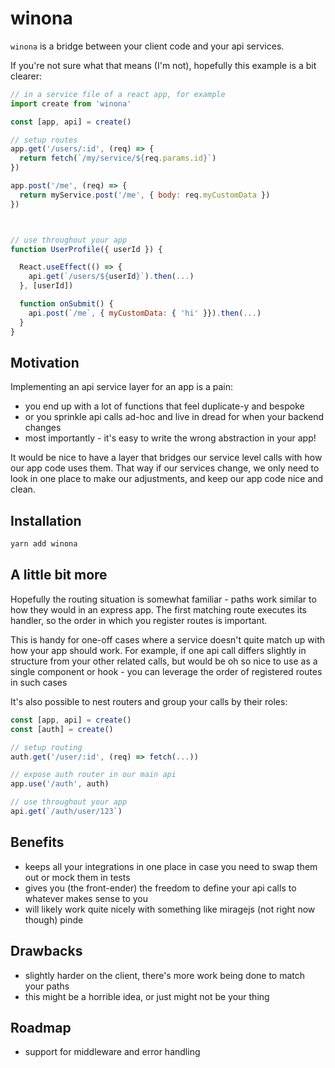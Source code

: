 # winona

`winona` is a bridge between your client code and your api services.

If you're not sure what that means (I'm not), hopefully this example is a bit clearer:

```javascript
// in a service file of a react app, for example
import create from 'winona'

const [app, api] = create()

// setup routes
app.get('/users/:id', (req) => {
  return fetch(`/my/service/${req.params.id}`)
})

app.post('/me', (req) => {
  return myService.post('/me', { body: req.myCustomData })
})



// use throughout your app
function UserProfile({ userId }) {

  React.useEffect(() => {
    api.get(`/users/${userId}`).then(...)
  }, [userId])

  function onSubmit() {
    api.post(`/me`, { myCustomData: { 'hi' }}).then(...)
  }
}
```

## Motivation

Implementing an api service layer for an app is a pain:

- you end up with a lot of functions that feel duplicate-y and bespoke
- or you sprinkle api calls ad-hoc and live in dread for when your backend changes
- most importantly - it's easy to write the wrong abstraction in your app!

It would be nice to have a layer that bridges our service level calls with how our app code uses them. That way if our services change, we only need to look in one place to make our adjustments, and keep our app code nice and clean.

## Installation

```bash
yarn add winona
```

## A little bit more

Hopefully the routing situation is somewhat familiar - paths work similar to how they would in an express app. The first matching route executes its handler, so the order in which you register routes is important.

This is handy for one-off cases where a service doesn't quite match up with how your app should work. For example, if one api call differs slightly in structure from your other related calls, but would be oh so nice to use as a single component or hook - you can leverage the order of registered routes in such cases

It's also possible to nest routers and group your calls by their roles:

```javascript
const [app, api] = create()
const [auth] = create()

// setup routing
auth.get('/user/:id', (req) => fetch(...))

// expose auth router in our main api
app.use('/auth', auth)

// use throughout your app
api.get(`/auth/user/123`)
```

## Benefits

- keeps all your integrations in one place in case you need to swap them out or mock them in tests
- gives you (the front-ender) the freedom to define your api calls to whatever makes sense to you
- will likely work quite nicely with something like miragejs (not right now though)
  pinde

## Drawbacks

- slightly harder on the client, there's more work being done to match your paths
- this might be a horrible idea, or just might not be your thing

## Roadmap

- support for middleware and error handling
